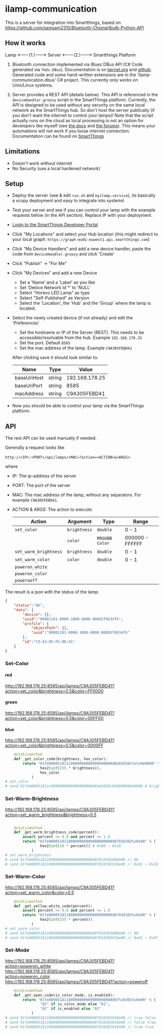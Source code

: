 # ilamp-communication

This is a server for integration into Smartthings, based on https://github.com/samsam2310/Bluetooth-Chsmartbulb-Python-API

## How it works

Lamp <---(1.)---> Server <---(2.)---> Smartthings Platform

1. Bluetooth connection implemented via Bluez DBus API (C# Code generated via `Tmds.DBus`). Documentation is on [kernel.org](https://git.kernel.org/pub/scm/bluetooth/bluez.git/tree/doc) and [github](https://github.com/RadiusNetworks/bluez/blob/master/doc/device-api.txt). Generated code and some hand-written extensions are in the 'ilamp-communication.dbus' C# project. This currently only works on Unix/Linux systems.

2. Server provides a REST API (details below). This API is referenced in the `deviceHandler.groovy` script in the SmartThings platform. Currently, the API is designed to be used without any security on the same local network as the SmartThings hub. So don't host the server publically (if you don't want the internet to control your lamps)! Note that the script actually runs on the cloud as local processing is not an option for developers like myself (see [the docs](https://community.smartthings.com/t/write-smartapp-to-run-locally/96808/2) and [the forums](https://support.smartthings.com/hc/en-us/articles/209979766-Local-processing)). This means your automations will not work if you loose internet connection. Documentation can be found on [SmartThings](https://docs.smartthings.com/en/latest/ref-docs/device-handler-ref.html)

## Limitations

- Doesn't work without internet
- No Security (use a local hardened network)

## Setup

- Deploy the server (see & edit `run.sh` and `myilamp.service`), its basically a xcopy deployment and easy to integrate into systemd
- Test your server and see if you can control your lamp with the example requests below (in the API section). Replace IP with your deployment.
- [Login to the SmartThings Developer Portal](https://graph.api.smartthings.com/)
- Click "My Locations" and select your Hub location (this might redirect to your local graph: `https://graph-eu01-euwest1.api.smartthings.com`)
- Click "My Device Handlers" and add a new device handler, paste the code from `deviceHandler.groovy` and click 'Create'
- Click "Publish" -> "For Me"
- Click "My Devices" and add a new Device
  - Set a 'Name' and a 'Label' as you like
  - Set 'Debice Network Id *' to 'NULL'
  - Select "Horevo LED Lamp" as type
  - Select "Self-Published" as Version
  - Select the 'Location', the 'Hub' and the 'Group' where the lamp is located.
- Select the newly created device (if not already) and edit the 'Preferences'
  - Set the hostname or IP of the Server (REST). This needs to be accessible/resolvable from the hub. Example `192.168.178.25`
  - Set the port. Default `8585`
  - Set the mac address of the lamp. Example `C9A305FEBD41`

  After clicking save it should look similar to:

  | Name | Type | Value |
  | ---- | ---- | ----- |
  | baseUriHost | string | 192.168.178.25 |
  | baseUriPort | string | 8585 |
  | macAddress | string | C9A305FEBD41 |

- Now you should be able to control your lamp via the SmartThings platform.

## API

The rest API can be used manually if needed.

Generally a request looks like

`http://<IP>:<PORT>/api/lamps/<MAC>?action=<ACTION>&<ARGS>`:

where

- IP: The ip-address of the server
- PORT: The port of the server
- MAC: The mac address of the lamp, without any separators. For example `C9A305FEBD41`.
- ACTION & ARGS: The action to execute:

  | Action | Argument | Type | Range |
  |--------|-----------|------|-------|
  | `set_color` | `brightness` | `double` | 0 - 1 |
  |   | `color` | `RRGGBB Color` | 000000 - FFFFFF |
  | `set_warm_brightness` | `brightness` | `double` | 0 - 1 |
  | `set_warm_color` | `color` | `double` | 0 - 1 |
  | `poweron_white` |  |  | |
  | `poweron_color` |  |  | |
  | `powerooff` |  |  | |

The result is a json with the status of the lamp:

```json
{
    "status":"OK",
    "data": {
        "device": {},
        "uuid":"00001101-0000-1000-8000-00805f9b34fb",
        "profile": {
            "objectPath": {},
            "uuid":"00001101-0000-1000-8000-00805f9b34fb"
        },
        "id":"C9:A3:05:FE:BD:41"
    }
}
```

### Set-Color

#### red
http://192.168.178.25:8585/api/lamps/C9A305FEBD41?action=set_color&brightness=0.5&color=FF0000
#### green
http://192.168.178.25:8585/api/lamps/C9A305FEBD41?action=set_color&brightness=0.5&color=00FF00
#### blue
http://192.168.178.25:8585/api/lamps/C9A305FEBD41?action=set_color&brightness=0.5&color=0000FF

```python
    @staticmethod
    def _get_color_code(brightness, hex_color):
        return "01fe000051811c0000000000000000000d0a02030c%s%s0e0000" % (
                hex2(int(255 * brightness)),
                hex_color
            )
# set_color
# send 01fe000051811c0000000000000000000d0a02030c010000000e0000 # brightness 01RRGGBB
```

### Set-Warm-Brightness

http://192.168.178.25:8585/api/lamps/C9A305FEBD41?action=set_warm_brightness&brightness=0.5

```python

    @staticmethod
    def _get_warm_brightness_code(percent):
        assert percent >= 0.0 and percent <= 1.0
        return "01fe00005181180000000000000000000d07010302%s0e00" % (
                hex2(int(16 * percent)) # 0x00 ~ 0x10
            )
# set_warm_brightness
# send 01fe00005181180000000000000000000d07010302000e00 // 00
# send 01fe00005181180000000000000000000d07010302010e00 // 0x01 ~ 0x10 ... hex2(int(16 * percent))
```

### Set-Warm-Color

http://192.168.178.25:8585/api/lamps/C9A305FEBD41?action=set_warm_color&color=0.5

```python
    @staticmethod
    def _get_yellow_white_code(percent):
        assert percent >= 0.0 and percent <= 1.0
        return "01fe00005181180000000000000000000d07010303%s0e00" % (
                hex2(int(255 * percent))
            )
# set_warm_color
# send 01fe00005181180000000000000000000d07010303000e00 // 00
# send 01fe00005181180000000000000000000d07010303010e00 // 0x01 ~ 0xFF ... hex2(int(255 * percent))
```

### Set-Mode

http://192.168.178.25:8585/api/lamps/C9A305FEBD41?action=poweron_white
http://192.168.178.25:8585/api/lamps/C9A305FEBD41?action=poweron_color
http://192.168.178.25:8585/api/lamps/C9A305FEBD41?action=poweroff

```python
    @staticmethod
    def _get_open_code(is_color_mode, is_enabled):
        return "01fe00005181180000000000000000000d07%s0301%s0e00" % (
                "02" if is_color_mode else "01",
                "01" if is_enabled else "02"
            )
# send 01fe00005181180000000000000000000d07020301020e00 // true false
# send 01fe00005181180000000000000000000d07010301010e00 // false true
# send 01fe00005181180000000000000000000d07020301010e00 // true true
```